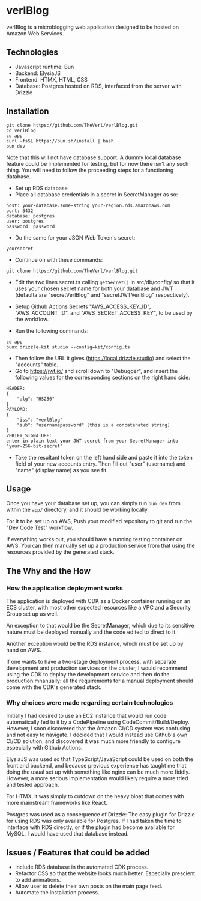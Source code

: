 # verlBlog
verlBlog is a microblogging web application designed to be hosted on Amazon Web Services.

## Technologies
* Javascript runtime: Bun
* Backend: ElysiaJS
* Frontend: HTMX, HTML, CSS 
* Database: Postgres hosted on RDS, interfaced from the server with Drizzle

## Installation

```shell
git clone https://github.com/TheVerl/verlBlog.git
cd verlBlog
cd app
curl -fsSL https://bun.sh/install | bash
bun dev
```

Note that this will not have database support. A dummy local database feature could be implemented for testing, but for now there isn't any such thing. You will need to follow the proceeding steps for a functioning database.

* Set up RDS database
* Place all database credentials in a secret in SecretManager as so:

```
host: your-database.some-string.your-region.rds.amazonaws.com
port: 5432
database: postgres
user: postgres
password: password
```
* Do the same for your JSON Web Token's secret:
```
yoursecret
```

* Continue on with these commands:

```shell
git clone https://github.com/TheVerl/verlBlog.git
```

* Edit the two lines secret.ts calling `getSecret()` in src/db/config/ so that it uses your chosen secret name for both your database and JWT (defaulta are "secretVerlBlog" and "secretJWTVerlBlog" respectively).

* Setup Github Actions Secrets "AWS_ACCESS_KEY_ID", "AWS_ACCOUNT_ID", and
"AWS_SECRET_ACCESS_KEY", to be used by the workflow.

* Run the following commands:
```shell
cd app 
bunx drizzle-kit studio --config=kit/config.ts
```
* Then follow the URL it gives (https://local.drizzle.studio) and select the "accounts" table.
* Go to https://jwt.io/ and scroll down to "Debugger", and insert the following values for the corresponding sections on the right hand side:
```
HEADER:
{
    "alg": "HS256"
}
PAYLOAD:
{
    "iss": "verlBlog"
    "sub": "usernamepassword" (this is a concatenated string)
}
VERIFY SIGNATURE:
enter in plain text your JWT secret from your SecretManager into "your-256-bit-secret"
```

* Take the resultant token on the left hand side and paste it into the token field of your new accounts entry. Then fill out "user" (username) and "name" (display name) as you see fit.

## Usage
Once you have your database set up, you can simply run `bun dev` from within the `app/` directory, and it should be working locally.

For it to be set up on AWS, Push your modified repository to git and run the "Dev Code Test" workflow.

If everything works out, you should have a running testing container on AWS. You can then
manually set up a production service from that using the resources provided by the generated stack.

## The Why and the How
### How the application deployment works
The application is deployed with CDK as a Docker container running on an ECS cluster, with most other expected resources like a VPC and a Security Group set up as well. 

An exception to that would be the SecretManager, which due to its sensitive nature must be deployed manually and the code edited to direct to it. 

Another exception would be the RDS instance, which must be set up by hand on AWS.

If one wants to have a two-stage deployment process, with
separate development and production services on the cluster, I would recommend using the CDK to deploy the development service and then do the production mnanually: all the requirements for
a manual deployment should come with the CDK's generated stack.


### Why choices were made regarding certain technologies
Initially I had desired to use an EC2 instance that would run code automatically fed to it by a CodePipeline using CodeCommit/Build/Deploy. However, I soon discovered that the Amazon CI/CD
system was confusing and not easy to navigate. I decided that I would instead use Github's own CI/CD solution, and discovered it was much more friendly to configure especially with Github
Actions.

ElysiaJS was used so that TypeScript/JavaScript could be used on both the front and backend, and because previous experience has taught me that doing the usual set up with something like
nginx can be much more fiddly. However, a more serious implementation would likely require a more tried and tested approach.

For HTMX, it was simply to cutdown on the heavy bloat that comes with more mainstream frameworks like React.

Postgres was used as a consequence of Drizzle: The easy plugin for Drizzle for using RDS was only available for Postgres. If I had taken the time to interface with RDS directly, or if the
plugin had become available for MySQL, I would have used that database instead.

## Issues / Features that could be added
* Include RDS database in the automated CDK process.
* Refactor CSS so that the website looks much better. Especially prescient to add animations.
* Allow user to delete their own posts on the main page feed.
* Automate the installation process.
